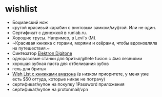 # wishlist
 - Боцманский нож
 - крутой красивый карабин с винтовым замком/муфтой. Или не один.
 - Сертификат с денежкой в runlab.ru.
 - Хорошие трусы. Например, в Levi's (M).
 - ~Красивая книжка с горами, морями и озёрами, чтобы вдохновляла на путешествия.~
 - Синтезатор [Elektron Digitone](https://www.elektron.se/products/digitone/)
 - одноразовые станки для бритья/gillete fusion с 4мя лезвиями
 - хорошая зубная паста для отбеливания зубов
 - гель для бритья
 - [Wish List с книжками амазона](http://amzn.com/w/2H9HXNRKCRPQ1) (в низком приоритете, у меня уже есть $50 оттуда, которые никак не потрачу)
 - сертификат/купон на покупку 1Password приложения
 - сертификат/купон на protonmail/vpn

